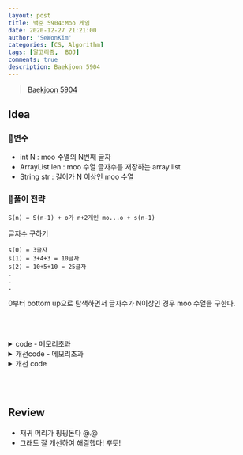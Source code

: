 ```yaml
---
layout: post
title: 백준 5904:Moo 게임
date: 2020-12-27 21:21:00
author: 'SeWonKim'
categories: [CS, Algorithm]
tags: [알고리즘,  BOJ]
comments: true
description: Baekjoon 5904
---
```


> [Baekjoon 5904](https://www.acmicpc.net/problem/5904)

## Idea

### 🥚변수

- int N : moo 수열의 N번째 글자
- ArrayList<Integer> len : moo 수열 글자수를 저장하는 array list
- String str : 길이가 N 이상인 moo 수열

### 🍳풀이 전략

`S(n) = S(n-1) + o가 n+2개인 mo...o + s(n-1)`

글자수 구하기

```
s(0) = 3글자
s(1) = 3+4+3 = 10글자
s(2) = 10+5+10 = 25글자
.
.
.
```

0부터 bottom up으로 탐색하면서 글자수가 N이상인 경우 moo 수열을 구한다.


&nbsp;  
&nbsp;


<details>
<summary>code - 메모리초과</summary>
<div markdown="1">

- 1,000,000,000을 입력했을 때 메모리 초과가 발생하는걸 보면 String을 구해서 그런 것 같다.
- m 이 적힌 구간을 구해서 N번째 글자가 m인지 o인지 판단하도록 개선해보면 어떨까?

```
s(0) = 1
s(1) = 1, 4, 8
s(2) = 1, 4, 8, 11, 16, 19, 23
.
.
. 
```

```java
import java.util.ArrayList;
import java.util.Scanner;

public class Main {

	public static void main(String[] args) {
		Scanner sc = new Scanner(System.in);
		int N = sc.nextInt();
		
		ArrayList<Integer> len = new ArrayList<Integer>();
		int index = 0;
		
		while(true) {
			if(len.size() == 0) {
				len.add(3);
			}
			
			if(len.get(index) >= N)	{
				String str = getString(index);
				System.out.println(str.charAt(N-1));
				break;
			}
			
			index++;	// 현재 인덱스
			int strlen = (len.get(index-1)*2) + (index+3);
			len.add(strlen);
		}

		
		sc.close();
	}

	private static String getString(int index) {
		if(index == 0) {
			return "moo";
		}
		
		String str1 = getString(index-1);
		
		String str2 = "m";
		for (int i = 0; i < index+2; i++) {
			str2 += "o";
		}
		
		
		return str1 + str2 + str1;
	}
}
```

</div>
</details>


<details>
<summary>개선code - 메모리초과</summary>
<div markdown="1">

- Array List에 계속 넣는 과정 자체가 부담인 것 같다.
- ArrayList보다 boolean 배열에 표시하면 N이 10억인 경우에도 128MB 안쪽으로 쓸 수 있을거라고 생각했는데 그것 또한 메모리 초과
- 아예 수학적인 방법으로 접근해야하는 문제인 것 같다.
  
```java
import java.util.*;

public class Main {

	public static void main(String[] args) {
		Scanner sc = new Scanner(System.in);
		int N = sc.nextInt();
		ArrayList<Integer> len = new ArrayList<Integer>();
		ArrayList<Integer> mPosition = new ArrayList<Integer>();
		int index = 0;
		
		while(true) {
			if(len.size() == 0) {
				len.add(3);
				mPosition.add(1);
			}
			
			if(len.get(index) >= N)	{
				boolean flag = false;
				for (int i = 0; i < mPosition.size(); i++) {
					if(mPosition.get(i) == N)	{
						flag = true;
						break;
					}
					else if(mPosition.get(i) > N)	break;
				}
				
				if(flag)	System.out.println("m");
				else 		System.out.println("o");
				break;
			}
			
			index++;	// 현재 인덱스
			
			int strlen = (len.get(index-1)*2) + (index+3);
			len.add(strlen);
			
			int pos = len.get(index-1);
			mPosition.add(pos+1);
			
			pos += (index+1)+2;
			int size =  mPosition.size()-1;
			for (int i = 0; i < size; i++) {
				mPosition.add(pos + mPosition.get(i));
			}
			
		}
		sc.close();
	}
}

```

</div>
</details>


<details>
<summary>개선 code</summary>
<div markdown="1">

1. N <= len(i-1) 인 경우 
2. N <= len(i-1) + index +3 인 경우 
3. 그 외

이렇게 3가지 경우로 나누어서 생각을 했다.

기저조건은 len(0)이 될 때(moo 길이가 3이라서 더이상 쪼갤 필요가 없는 경우)이고,
2번의 경우 첫번째 인덱스를 제외하고는 다 o이므로 거기서 게임을 종료할 수 있다.

3번의 경우에는 len(i-1)의 경우와 동일한 문자배열이므로 N 인덱스를 줄여서 재귀적인 방식으로 다시 호출해주는 방식을 사용했다.


```java
import java.util.*;

public class Main {

    static int N;
    static ArrayList<Integer> len;
    public static void main(String[] args) {
        Scanner sc = new Scanner(System.in);
        N = sc.nextInt();
        len = new ArrayList<Integer>();
        int index = 0;

        while(true) {
            if(len.size() == 0) {
                len.add(3);
            }

            // 정답 출력
            if(len.get(index) >= N)	{
                play(index);
                break;
            }

            int pos = len.get(index);
            index++;	// 현재 인덱스

            int strlen = (pos*2) + (index+3);
            len.add(strlen);
        }
        sc.close();
    }

    private static void play(int index) {
        if(index == 0) {
            if(N == 1)  System.out.println("m");
            else        System.out.println("o");
            return;
        }

        if(N <= len.get(index-1)){
            play(index-1);
        }
        else if(N <= len.get(index-1) + index +3){
            if(N == len.get(index-1)+1) System.out.println("m");
            else                        System.out.println("o");
        }
        else {
            N -= len.get(index-1) + index + 3;
            play(index-1);
        }

    }
}

```

</div>
</details>

&nbsp;  
&nbsp;

## Review

- 재귀 머리가 핑핑돈다 @.@
- 그래도 잘 개선하여 해결했다! 뿌듯!

&nbsp;  
&nbsp;

